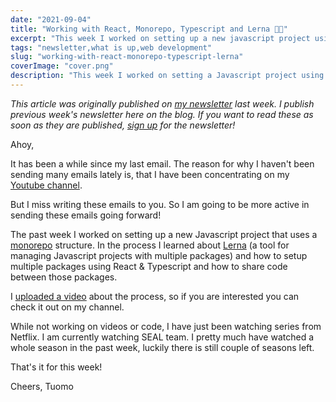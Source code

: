 ```yaml
---
date: "2021-09-04"
title: "Working with React, Monorepo, Typescript and Lerna 👨‍💻"
excerpt: "This week I worked on setting up a new javascript project using monorepo structure. The project uses React & Typescript and code sharing between packages."
tags: "newsletter,what is up,web development"
slug: "working-with-react-monorepo-typescript-lerna"
coverImage: "cover.png"
description: "This week I worked on setting a Javascript project using monorepo structure."
---
```


_This article was originally published on [my newsletter](/newsletter) last week. I publish previous week's newsletter here on the blog. If you want to read these as soon as they are published, [sign up](/newsletter) for the newsletter!_

Ahoy,

It has been a while since my last email. The reason for why I haven't been sending many emails lately is, that I have been concentrating on my [Youtube channel](https://www.youtube.com/channel/UC34UXFLKqdW3cpk5CBu2Siw).

But I miss writing these emails to you. So I am going to be more active in sending these emails going forward!

The past week I worked on setting up a new Javascript project that uses a [monorepo](https://en.wikipedia.org/wiki/Monorepo) structure. In the process I learned about [Lerna](https://lerna.js.org/) (a tool for managing Javascript projects with multiple packages) and how to setup multiple packages using React & Typescript and how to share code between those packages.

I [uploaded a video](https://www.youtube.com/watch?v=zQUpNa1hZIA) about the process, so if you are interested you can check it out on my channel.

While not working on videos or code, I have just been watching series from Netflix. I am currently watching SEAL team. I pretty much have watched a whole season in the past week, luckily there is still couple of seasons left.

That's it for this week!

Cheers,
Tuomo
